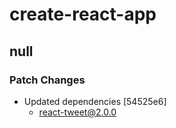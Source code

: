 # create-react-app

## null

### Patch Changes

- Updated dependencies [54525e6]
  - react-tweet@2.0.0
